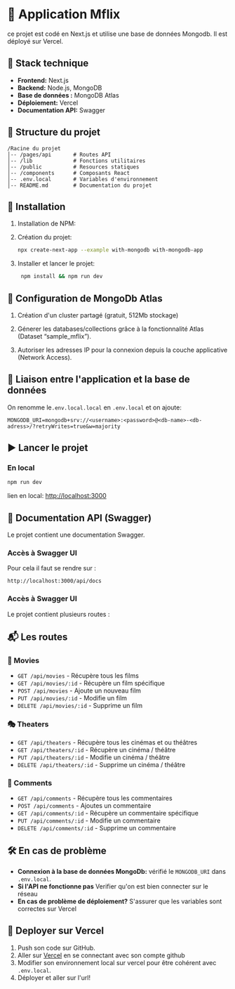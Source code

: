 # 📌 Application Mflix

ce projet est codé en Next.js et utilise une base de données Mongodb. Il est déployé sur Vercel.

## 🚀 Stack technique

- **Frontend:** Next.js
- **Backend:** Node.js, MongoDB
- **Base de données :** MongoDB Atlas
- **Déploiement:** Vercel
- **Documentation API:** Swagger

## 📂 Structure du projet

```
/Racine du projet
│-- /pages/api       # Routes API
│-- /lib             # Fonctions utilitaires
│-- /public          # Resources statiques
│-- /components      # Composants React
│-- .env.local       # Variables d'environnement
│-- README.md        # Documentation du projet
```

## 📌 Installation

1. Installation de NPM:

2. Création du projet:

   ```bash
   npx create-next-app --example with-mongodb with-mongodb-app
   ```


3. Installer et lancer le projet:

   ```bash
    npm install && npm run dev
   ```

## 📌 Configuration de MongoDb Atlas

1. Création d'un cluster partagé (gratuit, 512Mb stockage)

2. Génerer les databases/collections grâce à la fonctionnalité Atlas (Dataset “sample_mflix”).

3. Autoriser les adresses IP pour la connexion depuis la couche applicative (Network Access).

## 📌 Liaison entre l'application et la base de données

   On renomme le`.env.local.local` en `.env.local` et on ajoute:

   ```env
   MONGODB_URI=mongodb+srv://<username>:<password>@<db-name>-<db-adress>/?retryWrites=true&w=majority
   ```

## ▶️ Lancer le projet

### En local

```bash
npm run dev
```

lien en local: [http://localhost:3000](http://localhost:3000)

## 📡 Documentation API (Swagger)

Le projet contient une documentation Swagger.

### Accès à Swagger UI

Pour cela il faut se rendre sur :

```
http://localhost:3000/api/docs
```

### Accès à Swagger UI

Le projet contient plusieurs routes :

## 📬 Les routes

### 🎥 Movies
- `GET /api/movies` - Récupère tous les films
- `GET /api/movies/:id` - Récupère un film spécifique
- `POST /api/movies` - Ajoute un nouveau film
- `PUT /api/movies/:id` - Modifie un film
- `DELETE /api/movies/:id` - Supprime un film

### 🎭 Theaters
- `GET /api/theaters` - Récupère tous les cinémas et ou théâtres
- `GET /api/theaters/:id` - Récupère un cinéma / théâtre 
- `PUT /api/theaters/:id` - Modifie un cinéma / théâtre 
- `DELETE /api/theaters/:id` - Supprime un cinéma / théâtre 

### 💬 Comments
- `GET /api/comments` - Récupère tous les commentaires
- `POST /api/comments` - Ajoutes un commentaire
- `GET /api/comments/:id` - Récupère un commentaire spécifique
- `PUT /api/comments/:id` - Modifie un commentaire
- `DELETE /api/comments/:id` - Supprime un commentaire

## 🛠️ En cas de problème

- **Connexion à la base de données MongoDb:** vérifié le `MONGODB_URI` dans `.env.local`.
- **Si l'API ne fonctionne pas** Verifier qu'on est bien connecter sur le réseau
- **En cas de problème de déploiement?** S'assurer que les variables sont correctes sur Vercel

## 🚀 Deployer sur Vercel

1. Push son code sur GitHub.
2. Aller sur [Vercel](https://vercel.com/) en se connectant avec son compte github
3. Modifier son environnement local sur vercel pour être cohérent avec `.env.local`.
4. Déployer et aller sur l'url!



